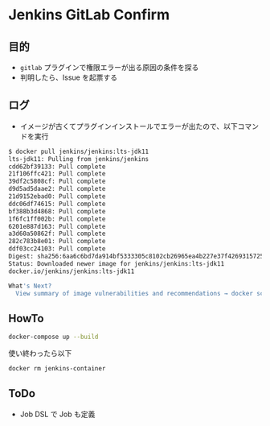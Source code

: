# Jenkins GitLab Confirm

## 目的

- `gitlab` プラグインで権限エラーが出る原因の条件を探る
- 判明したら、Issue を起票する

## ログ

- イメージが古くてプラグインインストールでエラーが出たので、以下コマンドを実行

```bash
$ docker pull jenkins/jenkins:lts-jdk11
lts-jdk11: Pulling from jenkins/jenkins
cdd62bf39133: Pull complete
21f106ffc421: Pull complete
39df2c5808cf: Pull complete
d9d5ad5daae2: Pull complete
21d9152ebad0: Pull complete
ddc06df74615: Pull complete
bf388b3d4868: Pull complete
1f6fc1ff002b: Pull complete
6201e887d163: Pull complete
a3d60a50862f: Pull complete
282c783b8e01: Pull complete
ddf03cc24103: Pull complete
Digest: sha256:6aa6c6bd7da914bf5333305c8102cb26965ea4b227e37f4269315725a2b0cd81
Status: Downloaded newer image for jenkins/jenkins:lts-jdk11
docker.io/jenkins/jenkins:lts-jdk11

What's Next?
  View summary of image vulnerabilities and recommendations → docker scout quickview jenkins/jenkins:lts-jdk11
```

## HowTo

```bash
docker-compose up --build
```

使い終わったら以下

```bash
docker rm jenkins-container
```

## ToDo

- Job DSL で Job も定義
